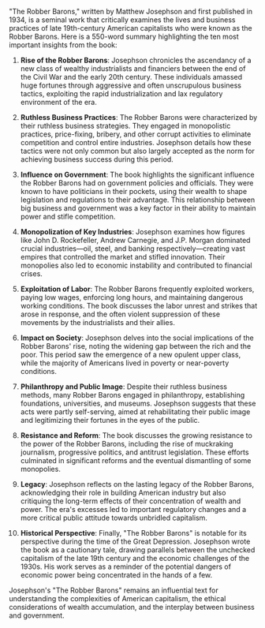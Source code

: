 "The Robber Barons," written by Matthew Josephson and first published in 1934, is a seminal work that critically examines the lives and business practices of late 19th-century American capitalists who were known as the Robber Barons. Here is a 550-word summary highlighting the ten most important insights from the book:

1. **Rise of the Robber Barons**: Josephson chronicles the ascendancy of a new class of wealthy industrialists and financiers between the end of the Civil War and the early 20th century. These individuals amassed huge fortunes through aggressive and often unscrupulous business tactics, exploiting the rapid industrialization and lax regulatory environment of the era.

2. **Ruthless Business Practices**: The Robber Barons were characterized by their ruthless business strategies. They engaged in monopolistic practices, price-fixing, bribery, and other corrupt activities to eliminate competition and control entire industries. Josephson details how these tactics were not only common but also largely accepted as the norm for achieving business success during this period.

3. **Influence on Government**: The book highlights the significant influence the Robber Barons had on government policies and officials. They were known to have politicians in their pockets, using their wealth to shape legislation and regulations to their advantage. This relationship between big business and government was a key factor in their ability to maintain power and stifle competition.

4. **Monopolization of Key Industries**: Josephson examines how figures like John D. Rockefeller, Andrew Carnegie, and J.P. Morgan dominated crucial industries—oil, steel, and banking respectively—creating vast empires that controlled the market and stifled innovation. Their monopolies also led to economic instability and contributed to financial crises.

5. **Exploitation of Labor**: The Robber Barons frequently exploited workers, paying low wages, enforcing long hours, and maintaining dangerous working conditions. The book discusses the labor unrest and strikes that arose in response, and the often violent suppression of these movements by the industrialists and their allies.

6. **Impact on Society**: Josephson delves into the social implications of the Robber Barons' rise, noting the widening gap between the rich and the poor. This period saw the emergence of a new opulent upper class, while the majority of Americans lived in poverty or near-poverty conditions.

7. **Philanthropy and Public Image**: Despite their ruthless business methods, many Robber Barons engaged in philanthropy, establishing foundations, universities, and museums. Josephson suggests that these acts were partly self-serving, aimed at rehabilitating their public image and legitimizing their fortunes in the eyes of the public.

8. **Resistance and Reform**: The book discusses the growing resistance to the power of the Robber Barons, including the rise of muckraking journalism, progressive politics, and antitrust legislation. These efforts culminated in significant reforms and the eventual dismantling of some monopolies.

9. **Legacy**: Josephson reflects on the lasting legacy of the Robber Barons, acknowledging their role in building American industry but also critiquing the long-term effects of their concentration of wealth and power. The era's excesses led to important regulatory changes and a more critical public attitude towards unbridled capitalism.

10. **Historical Perspective**: Finally, "The Robber Barons" is notable for its perspective during the time of the Great Depression. Josephson wrote the book as a cautionary tale, drawing parallels between the unchecked capitalism of the late 19th century and the economic challenges of the 1930s. His work serves as a reminder of the potential dangers of economic power being concentrated in the hands of a few.

Josephson's "The Robber Barons" remains an influential text for understanding the complexities of American capitalism, the ethical considerations of wealth accumulation, and the interplay between business and government.